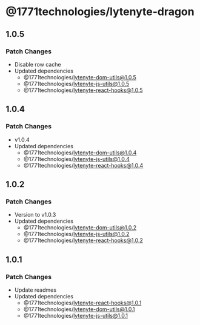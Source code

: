 # @1771technologies/lytenyte-dragon

## 1.0.5

### Patch Changes

- Disable row cache
- Updated dependencies
  - @1771technologies/lytenyte-dom-utils@1.0.5
  - @1771technologies/lytenyte-js-utils@1.0.5
  - @1771technologies/lytenyte-react-hooks@1.0.5

## 1.0.4

### Patch Changes

- v1.0.4
- Updated dependencies
  - @1771technologies/lytenyte-dom-utils@1.0.4
  - @1771technologies/lytenyte-js-utils@1.0.4
  - @1771technologies/lytenyte-react-hooks@1.0.4

## 1.0.2

### Patch Changes

- Version to v1.0.3
- Updated dependencies
  - @1771technologies/lytenyte-dom-utils@1.0.2
  - @1771technologies/lytenyte-js-utils@1.0.2
  - @1771technologies/lytenyte-react-hooks@1.0.2

## 1.0.1

### Patch Changes

- Update readmes
- Updated dependencies
  - @1771technologies/lytenyte-react-hooks@1.0.1
  - @1771technologies/lytenyte-dom-utils@1.0.1
  - @1771technologies/lytenyte-js-utils@1.0.1

